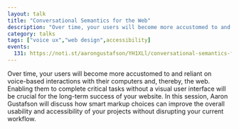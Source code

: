 ```yaml
---
layout: talk
title: "Conversational Semantics for the Web"
description: "Over time, your users will become more accustomed to and reliant on voice-based interactions with their computers and, thereby, the web. Enabling them to complete critical tasks without a visual user interface will be crucial for the long-term success of your website."
category: talks
tags: ["voice ux","web design",accessibility]
events:
  131: https://noti.st/aarongustafson/YH1XLl/conversational-semantics-for-the-web
---
```


Over time, your users will become more accustomed to and reliant on voice-based interactions with their computers and, thereby, the web. Enabling them to complete critical tasks without a visual user interface will be crucial for the long-term success of your website. In this session, Aaron Gustafson will discuss how smart markup choices can improve the overall usability and accessibility of your projects without disrupting your current workflow.